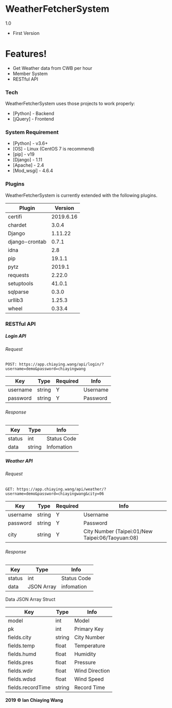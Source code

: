 # WeatherFetcherSystem

1.0
  - First Version


# Features!

  - Get Weather data from CWB per hour
  - Member System
  - RESTful API

### Tech

WeatherFetcherSystem uses those projects to work properly:

* [Python] - Backend
* [jQuery] - Frontend


### System Requirement

* [Python] - v3.6+
* [OS] - Linux (CentOS 7 is recommend)
* [pip] - v19
* [Django] - 1.11
* [Apache] - 2.4
* [Mod_wsgi] - 4.6.4

### Plugins

WeatherFetcherSystem is currently extended with the following plugins. 

| Plugin | Version |
| ------ | ------ |
| certifi       | 2019.6.16 |
| chardet      | 3.0.4 |
| Django    | 1.11.22 |
| django-crontab | 0.7.1 |
| idna         | 2.8 |
| pip        | 19.1.1 |
| pytz          | 2019.1 |
| requests     | 2.22.0 |
| setuptools    | 41.0.1 |
| sqlparse           | 0.3.0 |
| urllib3      | 1.25.3 |
| wheel   | 0.33.4 |


### RESTful API


##### Login API 

###### Request
`POST: https://app.chiaying.wang/api/login/?username=demo&password=chiayingwang`

| Key | Type | Required | Info |
| ------ | ------ | ------ | ------ |
| username | string | Y | Username |
| password | string | Y | Password |

###### Response

| Key | Type  | Info |
| ------ | ------ | ------ | 
| status | int | Status Code |
| data | string | Infomation |


##### Weather API 

###### Request
`GET: https://app.chiaying.wang/api/weather/?username=demo&password=chiayingwang&city=06`

| Key | Type | Required | Info |
| ------ | ------ | ------ |------ |
| username | string | Y | Username |
| password | string | Y | Password |
| city | string | Y | City Number (Taipei:01/New Taipei:06/Taoyuan:08) |

###### Response

| Key | Type  | Info |
| ------ | ------ | ------ | 
| status | int | Status Code |
| data | JSON Array | infomation |

Data JSON Array Struct

| Key | Type  | Info |
| ------ | ------ | ------ | 
| model | int | Model |
| pk | int | Primary Key |
| fields.city | string | City Number |
| fields.temp | float | Temperature |
| fields.humd | float | Humidity |
| fields.pres | float | Pressure |
| fields.wdir | float | Wind Direction |
| fields.wdsd | float | Wind Speed |
| fields.recordTime | string | Record Time |


**2019 © Ian Chiaying Wang**

